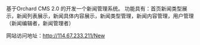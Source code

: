 基于Orchard CMS 2.0 的开发一个新闻管理系统。
功能具有：首页新闻类型展示，新闻列表展示，新闻具体内容展示，新闻类型管理，新闻内容管理，用户管理（新闻编辑者，新闻管理者）

网站访问地址：http://114.67.233.211/New
